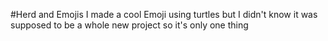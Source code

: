 #Herd and Emojis
I made a cool Emoji using turtles but I didn't know it was supposed to be a whole new project so it's only one thing